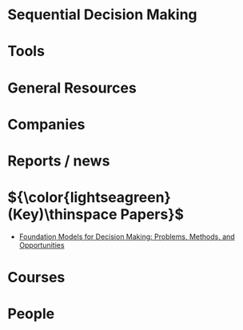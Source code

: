 # Sequential Decision Making

# Tools

# General Resources

# Companies

# Reports / news

# ${\color{lightseagreen}(Key)\thinspace Papers}$

* [Foundation Models for Decision Making: Problems, Methods, and Opportunities](https://arxiv.org/pdf/2303.04129.pdf)

# Courses


# People


